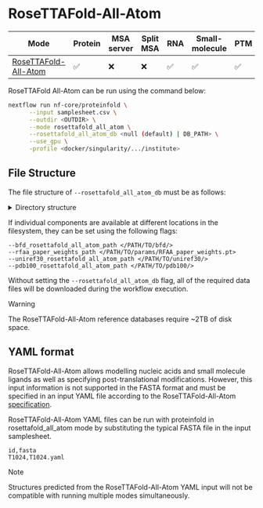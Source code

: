 # RoseTTAFold-All-Atom

| Mode                                                                              | Protein | MSA server | Split MSA | RNA | Small-molecule | PTM  | Constraints | pLM |
|-----------------------------------------------------------------------------------|---------|------------|-----------|-----|----------------|------|-------------|-----|
| [RoseTTAFold-All-Atom](https://github.com/baker-laboratory/RoseTTAFold-All-Atom/) |   ✅   |     ❌     |    ❌    | ✅  |       ✅       |  ✅ |     ❌     |  ❌ |

RoseTTAFold All-Atom can be run using the command below:

```bash
nextflow run nf-core/proteinfold \
      --input samplesheet.csv \
      --outdir <OUTDIR> \
      --mode rosettafold_all_atom \
      --rosettafold_all_atom_db <null (default) | DB_PATH> \
      --use_gpu \
      -profile <docker/singularity/.../institute>
```

## File Structure

The file structure of `--rosettafold_all_atom_db` must be as follows:

<details markdown="1">
<summary>Directory structure</summary>
```console
<rosettafold_all_atom_db>/
├── bfd
│  ├── bfd_metaclust_clu_complete_id30_c90_final_seq.sorted_opt_a3m.ffdata
│  ├── bfd_metaclust_clu_complete_id30_c90_final_seq.sorted_opt_a3m.ffindex
│  ├── bfd_metaclust_clu_complete_id30_c90_final_seq.sorted_opt_cs219.ffdata
│  ├── bfd_metaclust_clu_complete_id30_c90_final_seq.sorted_opt_cs219.ffindex
│  ├── bfd_metaclust_clu_complete_id30_c90_final_seq.sorted_opt_hhm.ffdata
│  └── bfd_metaclust_clu_complete_id30_c90_final_seq.sorted_opt_hhm.ffindex
├── params
│   └── RFAA_paper_weights.pt
├── pdb100
│   ├── LICENSE
│   ├── pdb100_2021Mar03_a3m.ffdata
│   ├── pdb100_2021Mar03_a3m.ffindex
│   ├── pdb100_2021Mar03_cs219.ffdata
│   ├── pdb100_2021Mar03_cs219.ffindex
│   ├── pdb100_2021Mar03_hhm.ffdata
│   ├── pdb100_2021Mar03_hhm.ffindex
│   ├── pdb100_2021Mar03_pdb.ffdata
│   └── pdb100_2021Mar03_pdb.ffindex
└── uniref30
    ├── UniRef30_2023_02_a3m.ffdata
    ├── UniRef30_2023_02_a3m.ffindex
    ├── UniRef30_2023_02_cs219.ffdata
    ├── UniRef30_2023_02_cs219.ffindex
    ├── UniRef30_2023_02_hhm.ffdata
    ├── UniRef30_2023_02_hhm.ffindex
    └── UniRef30_2023_02.md5sums
```
</details>

If individual components are available at different locations in the filesystem, they can be set using the following flags:

```console
--bfd_rosettafold_all_atom_path </PATH/TO/bfd/> 
--rfaa_paper_weights_path </PATH/TO/params/RFAA_paper_weights.pt>
--uniref30_rosettafold_all_atom_path </PATH/TO/uniref30/>
--pdb100_rosettafold_all_atom_path </PATH/TO/pdb100/>
```

Without setting the `--rosettafold_all_atom_db` flag, all of the required data files will be downloaded during the workflow execution.

> [!WARNING]
> The RoseTTAFold-All-Atom reference databases require ~2TB of disk space.

## YAML format

RoseTTAFold-All-Atom allows modelling nucleic acids and small molecule ligands as well as specifying post-translational modifications. However, this input information is not supported in the FASTA format and must be specified in an input YAML file according to the RoseTTAFold-All-Atom [specification](https://github.com/baker-laboratory/RoseTTAFold-All-Atom?tab=readme-ov-file#predicting-protein-nucleic-acid-complexes).

RoseTTAFold-All-Atom YAML files can be run with proteinfold in rosettafold_all_atom mode by substituting the typical FASTA file in the input samplesheet.

```
id,fasta
T1024,T1024.yaml
```

> [!NOTE]
> Structures predicted from the RoseTTAFold-All-Atom YAML input will not be compatible with running multiple modes simultaneously.
